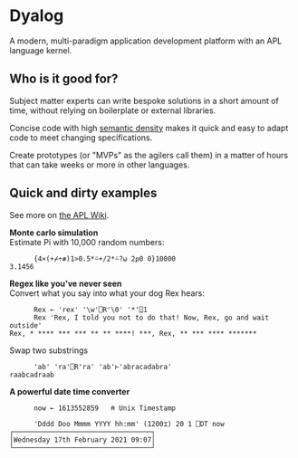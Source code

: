 # Dyalog
A modern, multi-paradigm application development platform with an APL language kernel.

## Who is it good for?
Subject matter experts can write bespoke solutions in a short amount of time, without relying on boilerplate or external libraries.

Concise code with high [semantic density](https://aplwiki.com/wiki/Semantic_density) makes it quick and easy to adapt code to meet changing specifications.

Create prototypes (or "MVPs" as the agilers call them) in a matter of hours that can take weeks or more in other languages.

## Quick and dirty examples
See more on [the APL Wiki](https://apl.wiki/Simple_examples).

<b>Monte carlo simulation</b>  
Estimate Pi with 10,000 random numbers:
```APL
      {4×(+⌿÷≢)1>0.5*⍨+/2*⍨?⍵ 2⍴0 0}10000
3.1456
```

<b>Regex like you've never seen</b>  
Convert what you say into what your dog Rex hears:
```APL
      Rex ← 'rex' '\w'⎕R'\0' '*'⍠1
      Rex 'Rex, I told you not to do that! Now, Rex, go and wait outside'
Rex, * **** *** *** ** ** ****! ***, Rex, ** *** **** *******
```
Swap two substrings  
```APL
      'ab' 'ra'⎕R'ra' 'ab'⊢'abracadabra'
raabcadraab
```

<b>A powerful date time converter</b>
```APL
      now ← 1613552859   ⍝ Unix Timestamp
      
      'Dddd Doo Mmmm YYYY hh:mm' (1200⌶) 20 1 ⎕DT now
┌──────────────────────────────────┐
│Wednesday 17th February 2021 09:07│
└──────────────────────────────────┘
```

